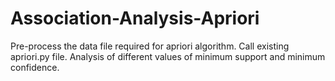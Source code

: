 # Association-Analysis-Apriori
Pre-process the data file required for apriori algorithm. Call existing apriori.py file. Analysis of different values of minimum support and minimum confidence.
